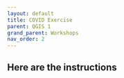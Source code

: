 ```yaml
---
layout: default
title: COVID Exercise
parent: QGIS 1
grand_parent: Workshops
nav_order: 2
---
```


## Here are the instructions
